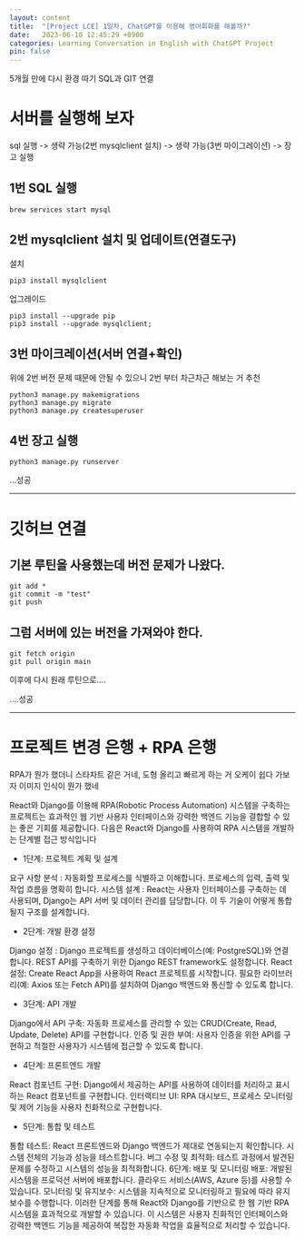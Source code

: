 ```yaml
---
layout: content
title:  "[Project LCE] 1일차, ChatGPT를 이용해 영어회화를 해볼까?"
date:   2023-06-10 12:45:29 +0900
categories: Learning Conversation in English with ChatGPT Project
pin: false
---
```


5개월 만에 다시 환경 따기
SQL과 GIT 연결

# 서버를 실행해 보자
sql 실행 -> 생략 가능(2번 mysqlclient 설치) -> 생략 가능(3번 마이그레이션) -> 장고 실행

## 1번 SQL 실행
```
brew services start mysql
```

## 2번 mysqlclient 설치 및 업데이트(연결도구)
설치
```
pip3 install mysqlclient
```

업그레이드
```
pip3 install --upgrade pip
pip3 install --upgrade mysqlclient;
```

## 3번 마이크레이션(서버 연결+확인)
위에 2번 버전 문제 때문에 안될 수 있으니 2번 부터 차근차근 해보는 거 추천
```
python3 manage.py makemigrations
python3 manage.py migrate
python3 manage.py createsuperuser
```

## 4번 장고 실행
```
python3 manage.py runserver
```

...성공

----


# 깃허브 연결
## 기본 루틴을 사용했는데 버전 문제가 나왔다.
```
git add *
git commit -m "test"
git push
```


## 그럼 서버에 있는 버전을 가져와야 한다.
```
git fetch origin
git pull origin main
```
이후에 다시 원래 루틴으로....

....성공

----





# 프로젝트 변경 은행 + RPA 은행
RPA가 뭔가 했더니 스타차트 같은 거네, 도형 올리고 빠르게 하는 거 오케이 쉽다 가보자 이미지 인식이 뭔가 했네

React와 Django를 이용해 RPA(Robotic Process Automation) 시스템을 구축하는 프로젝트는 효과적인 웹 기반 사용자 인터페이스와 강력한 백엔드 기능을 결합할 수 있는 좋은 기회를 제공합니다. 다음은 React와 Django를 사용하여 RPA 시스템을 개발하는 단계별 접근 방식입니다

- 1단계: 프로젝트 계획 및 설계

요구 사항 분석 : 자동화할 프로세스를 식별하고 이해합니다. 프로세스의 입력, 출력 및 작업 흐름을 명확히 합니다.
시스템 설계 : React는 사용자 인터페이스를 구축하는 데 사용되며, Django는 API 서버 및 데이터 관리를 담당합니다. 이 두 기술이 어떻게 통합될지 구조를 설계합니다.

- 2단계: 개발 환경 설정

Django 설정 : Django 프로젝트를 생성하고 데이터베이스(예: PostgreSQL)와 연결합니다. REST API를 구축하기 위한 Django REST framework도 설정합니다.
React 설정: Create React App을 사용하여 React 프로젝트를 시작합니다. 필요한 라이브러리(예: Axios 또는 Fetch API)를 설치하여 Django 백엔드와 통신할 수 있도록 합니다.

- 3단계: API 개발

Django에서 API 구축: 자동화 프로세스를 관리할 수 있는 CRUD(Create, Read, Update, Delete) API를 구현합니다.
인증 및 권한 부여: 사용자 인증을 위한 API를 구현하고 적절한 사용자가 시스템에 접근할 수 있도록 합니다.

- 4단계: 프론트엔드 개발

React 컴포넌트 구현: Django에서 제공하는 API를 사용하여 데이터를 처리하고 표시하는 React 컴포넌트를 구현합니다.
인터랙티브 UI: RPA 대시보드, 프로세스 모니터링 및 제어 기능을 사용자 친화적으로 구현합니다.

- 5단계: 통합 및 테스트

통합 테스트: React 프론트엔드와 Django 백엔드가 제대로 연동되는지 확인합니다. 시스템 전체의 기능과 성능을 테스트합니다.
버그 수정 및 최적화: 테스트 과정에서 발견된 문제를 수정하고 시스템의 성능을 최적화합니다.
6단계: 배포 및 모니터링
배포: 개발된 시스템을 프로덕션 서버에 배포합니다. 클라우드 서비스(AWS, Azure 등)를 사용할 수 있습니다.
모니터링 및 유지보수: 시스템을 지속적으로 모니터링하고 필요에 따라 유지보수를 수행합니다.
이러한 단계를 통해 React와 Django를 기반으로 한 웹 기반 RPA 시스템을 효과적으로 개발할 수 있습니다. 이 시스템은 사용자 친화적인 인터페이스와 강력한 백엔드 기능을 제공하여 복잡한 자동화 작업을 효율적으로 처리할 수 있습니다.